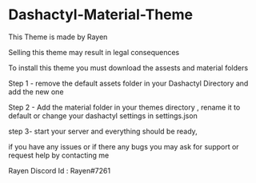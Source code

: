 # Dashactyl-Material-Theme

This Theme is made by Rayen

Selling this theme may result in legal consequences

To install this theme you must download the assests and material folders

Step 1 - remove the default assets folder in your Dashactyl Directory and add the new one 

Step 2 - Add the material folder in your themes directory , rename it to default or change your dashactyl settings in settings.json

step 3- start your server and everything should be ready, 

if you have any issues or if there any bugs you may ask for support or request help by contacting me


Rayen Discord Id : Rayen#7261
